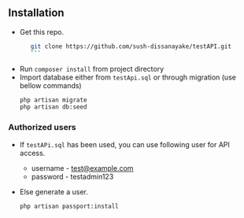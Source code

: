 ## Installation

* Get this repo.
    ```sh
       git clone https://github.com/sush-dissanayake/testAPI.git
       ```  
* Run `composer install` from project directory
* Import database either from `testApi.sql` or through migration (use bellow commands)
   ```sh
   php artisan migrate
   php artisan db:seed
   ```

### Authorized users

* If `testAPi.sql` has been used, you can use following user for API access.
	* username - test@example.com
	* password - testadmin123

* Else generate a user. 
	```sh
   php artisan passport:install
   ```
